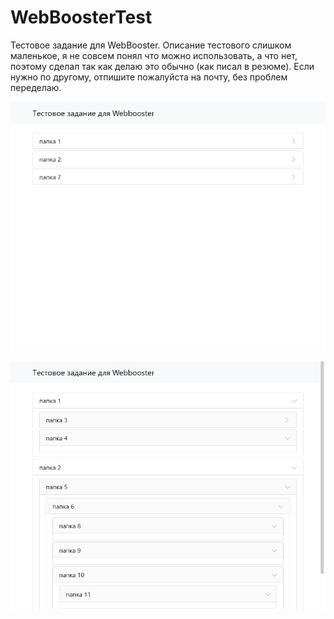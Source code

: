 # WebBoosterTest

Тестовое задание для WebBooster. Описание тестового слишком маленькое, я не совсем понял что можно использовать, а что нет, поэтому сделал так как делаю это обычно (как писал в резюме). Если нужно по другому, отпишите пожалуйста на почту, без проблем переделаю.

![preview 1](preview1.png)

![preview 2](preview2.png)

